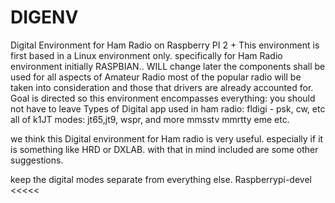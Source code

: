 # DIGENV
Digital Environment for Ham Radio on Raspberry PI  2 +
This environment is first based in a Linux environment only. 
specifically for  Ham Radio environment initially RASPBIAN.. WILL change later
the components shall be used for all aspects of Amateur Radio
most of the popular radio will be taken into consideration and those that drivers
are already accounted for.
Goal is directed so  this environment encompasses everything: you should not have to leave
Types of Digital  app used  in ham radio:
 fldigi - psk, cw, etc
 all of k1JT modes:   jt65,jt9, wspr, and more
 mmsstv
 mmrtty
 eme
 etc.
 
 we think this  Digital environment for Ham radio is very useful.
 especially if it is something like  HRD  or DXLAB.  with that in mind
 included are some other suggestions.
 
 keep the digital modes separate from everything else.
 Raspberrypi-devel <<<<<
 
